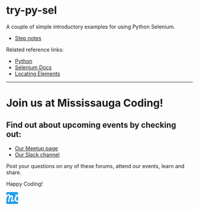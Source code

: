 # try-py-sel
A couple of simple introductory examples for using Python Selenium.

- [Step notes](https://bit.ly/2IUXIms)


Related reference links:

- [Python](https://python.org)
- [Selenium Docs](https://selenium-python.readthedocs.io/api.html)
- [Locating Elements](https://selenium-python.readthedocs.io/locating-elements.html?highlight=find_element#locating-elements)












-----

Join us at Mississauga Coding! 
=================================

Find out about upcoming events by checking out: 
----------------------------------------------

- [Our Meetup page](http://www.meetup.com/Mississauga-Coding/) 
- [Our Slack channel](https://bit.ly/2uEnt2C)

Post your questions on any of these forums, attend our events, learn and share.

Happy Coding!


![Mississauga Coding](https://github.com/MississaugaCoding/mississaugacoding.github.io/blob/master/favicon-32x32.png "Mississauga Coding")




